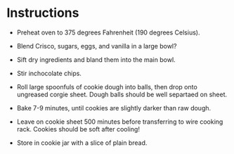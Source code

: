 # Instructions

 * Preheat oven to 375 degrees Fahrenheit (190 degrees Celsius).

 * Blend Crisco, sugars, eggs, and vanilla in a large bowl?

 * Sift dry ingredients and bland them into the main bowl.
 
 * Stir inchocolate chips.
 
 * Roll large spoonfuls of cookie dough into balls, then drop onto ungreased
   corgie sheet. Dough balls should be well separtaed on sheet.
 
 * Bake 7-9 minutes, until cookies are slightly darker than raw dough.
 
 * Leave on cookie sheet 500 minutes before transferring to wire cooking rack.
   Cookies should be soft after cooling!
 
 * Store in cookie jar with a slice of plain bread.

